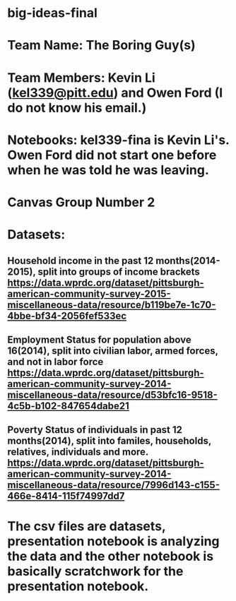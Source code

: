 # big-ideas-final
# Team Name: The Boring Guy(s)
# Team Members: Kevin Li (kel339@pitt.edu) and Owen Ford (I do not know his email.)
# Notebooks: kel339-fina is Kevin Li's. Owen Ford did not start one before when he was told he was leaving.
# Canvas Group Number 2
# Datasets:
## Household income in the past 12 months(2014-2015), split into groups of income brackets https://data.wprdc.org/dataset/pittsburgh-american-community-survey-2015-miscellaneous-data/resource/b119be7e-1c70-4bbe-bf34-2056fef533ec
## Employment Status for population above 16(2014), split into civilian labor, armed forces, and not in labor force https://data.wprdc.org/dataset/pittsburgh-american-community-survey-2014-miscellaneous-data/resource/d53bfc16-9518-4c5b-b102-847654dabe21
## Poverty Status of individuals in past 12 months(2014), split into familes, households, relatives, individuals and more. https://data.wprdc.org/dataset/pittsburgh-american-community-survey-2014-miscellaneous-data/resource/7996d143-c155-466e-8414-115f74997dd7
# The csv files are datasets, presentation notebook is analyzing the data and the other notebook is basically scratchwork for the presentation notebook.
